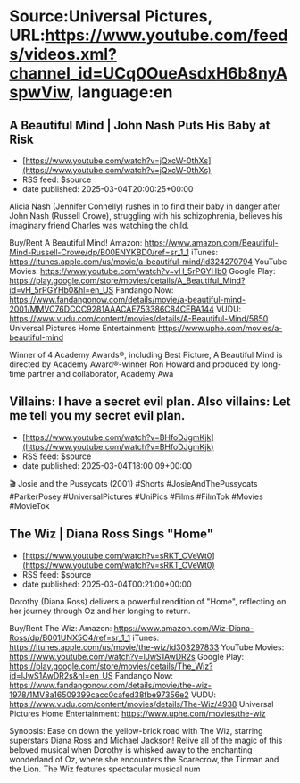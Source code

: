 # Source:Universal Pictures, URL:https://www.youtube.com/feeds/videos.xml?channel_id=UCq0OueAsdxH6b8nyAspwViw, language:en

## A Beautiful Mind | John Nash Puts His Baby at Risk
 - [https://www.youtube.com/watch?v=jQxcW-0thXs](https://www.youtube.com/watch?v=jQxcW-0thXs)
 - RSS feed: $source
 - date published: 2025-03-04T20:00:25+00:00

Alicia Nash (Jennifer Connelly) rushes in to find their baby in danger after John Nash (Russell Crowe), struggling with his schizophrenia, believes his imaginary friend Charles was watching the child. 

Buy/Rent A Beautiful Mind!
Amazon: https://www.amazon.com/Beautiful-Mind-Russell-Crowe/dp/B00ENYKBD0/ref=sr_1_1
iTunes: https://itunes.apple.com/us/movie/a-beautiful-mind/id324270794
YouTube Movies: https://www.youtube.com/watch?v=vH_5rPGYHb0
Google Play: https://play.google.com/store/movies/details/A_Beautiful_Mind?id=vH_5rPGYHb0&hl=en_US
Fandango Now: https://www.fandangonow.com/details/movie/a-beautiful-mind-2001/MMVC76DCCC9281AAACAE753386C84CEBA144
VUDU: https://www.vudu.com/content/movies/details/A-Beautiful-Mind/5850
Universal Pictures Home Entertainment: https://www.uphe.com/movies/a-beautiful-mind

Winner of 4 Academy Awards®, including Best Picture, A Beautiful Mind is directed by Academy Award®-winner Ron Howard and produced by long-time partner and collaborator, Academy Awa

## Villains: I have a secret evil plan. Also villains: Let me tell you my secret evil plan.
 - [https://www.youtube.com/watch?v=BHfoDJgmKjk](https://www.youtube.com/watch?v=BHfoDJgmKjk)
 - RSS feed: $source
 - date published: 2025-03-04T18:00:09+00:00

🎬 Josie and the Pussycats (2001)
#Shorts #JosieAndThePussycats #ParkerPosey #UniversalPictures #UniPics #Films #FilmTok #Movies #MovieTok

## The Wiz | Diana Ross Sings "Home"
 - [https://www.youtube.com/watch?v=sRKT_CVeWt0](https://www.youtube.com/watch?v=sRKT_CVeWt0)
 - RSS feed: $source
 - date published: 2025-03-04T00:21:00+00:00

Dorothy (Diana Ross) delivers a powerful rendition of "Home", reflecting on her journey through Oz and her longing to return. 

Buy/Rent The Wiz:
Amazon: https://www.amazon.com/Wiz-Diana-Ross/dp/B001UNX5O4/ref=sr_1_1
iTunes: https://itunes.apple.com/us/movie/the-wiz/id303297833
YouTube Movies: https://www.youtube.com/watch?v=lJwS1AwDR2s
Google Play: https://play.google.com/store/movies/details/The_Wiz?id=lJwS1AwDR2s&hl=en_US
Fandango Now: https://www.fandangonow.com/details/movie/the-wiz-1978/1MV8a16509399cacc0cafed38fbe97356e2
VUDU: https://www.vudu.com/content/movies/details/The-Wiz/4938
Universal Pictures Home Entertainment: https://www.uphe.com/movies/the-wiz

Synopsis:
Ease on down the yellow-brick road with The Wiz, starring superstars Diana Ross and Michael Jackson! Relive all of the magic of this beloved musical when Dorothy is whisked away to the enchanting wonderland of Oz, where she encounters the Scarecrow, the Tinman and the Lion. The Wiz features spectacular musical num

